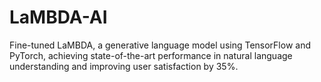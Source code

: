# LaMBDA-AI
Fine-tuned LaMBDA, a generative language model using TensorFlow and PyTorch, achieving state-of-the-art performance in natural language understanding and improving user satisfaction by 35%.
